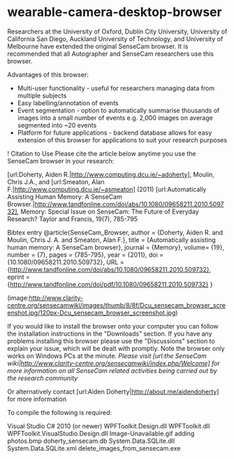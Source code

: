wearable-camera-desktop-browser
======================

Researchers at the University of Oxford, Dublin City University, University of California San Diego, Auckland University of Technology, and University of Melbourne have extended the original SenseCam browser. It is recommended that all Autographer and SenseCam researchers use this browser.

Advantages of this browser:
* Multi-user functionality - useful for researchers managing data from multiple subjects
* Easy labelling/annotation of events
* Event segmentation - option to automatically summarise thousands of images into a small number of events e.g. 2,000 images on average segmented into ~20 events
* Platform for future applications - backend database allows for easy extension of this browser for applications to suit your research purposes


! Citation to Use
Please cite the article below anytime you use the SenseCam browser in your research:

[url:Doherty, Aiden R.|http://www.computing.dcu.ie/~adoherty], Moulin, Chris J.A., and [url:Smeaton, Alan F.|http://www.computing.dcu.ie/~asmeaton] (2011) [url:Automatically Assisting Human Memory: A SenseCam Browser.|http://www.tandfonline.com/doi/abs/10.1080/09658211.2010.509732], Memory: Special Issue on SenseCam: The Future of Everyday Research? Taylor and Francis, 19(7), 785-795

Bibtex entry
@article{SenseCam_Browser,
author = {Doherty, Aiden R. and Moulin, Chris J. A. and Smeaton, Alan F.},
title = {Automatically assisting human memory: A SenseCam browser},
journal = {Memory},
volume= {19},
number = {7},
pages = {785-795},
year = {2011},
doi = {10.1080/09658211.2010.509732},
URL = {http://www.tandfonline.com/doi/abs/10.1080/09658211.2010.509732},
eprint = {http://www.tandfonline.com/doi/pdf/10.1080/09658211.2010.509732}
}


(image:http://www.clarity-centre.org/sensecamwiki/images/thumb/8/8f/Dcu_sensecam_browser_screenshot.jpg/120px-Dcu_sensecam_browser_screenshot.jpg)


If you would like to install the browser onto your computer you can follow the installation instructions in the "Downloads" section. If you have any problems installing this browser please use the "Discussions" section to explain your issue, which will be dealt with promptly. Note the browser only works on Windows PCs at the minute.
*Please visit [url:the SenseCam wiki|http://www.clarity-centre.org/sensecamwiki/index.php/Welcome] for more information on all SenseCam related activities being carried out by the research community*

Or alternatively contact [url:Aiden Doherty|http://about.me/aidendoherty] for more information



To compile the following is required:

Visual Studio C# 2010 (or newer)
WPFToolkit.Design.dll
WPFToolkit.dll
WPFToolkit.VisualStudio.Design.dll
Image-Unavailable.gif
adding photos.bmp
doherty_sensecam.db
System.Data.SQLite.dll
System.Data.SQLite.xml
delete_images_from_sensecam.exe
